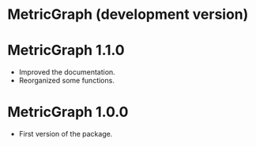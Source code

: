# MetricGraph (development version)

# MetricGraph 1.1.0
* Improved the documentation.
* Reorganized some functions.
# MetricGraph 1.0.0
* First version of the package.
